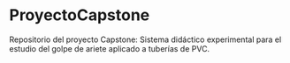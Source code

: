 # ProyectoCapstone
Repositorio del proyecto Capstone: Sistema didáctico experimental para el estudio del golpe de ariete aplicado a tuberías de PVC.
